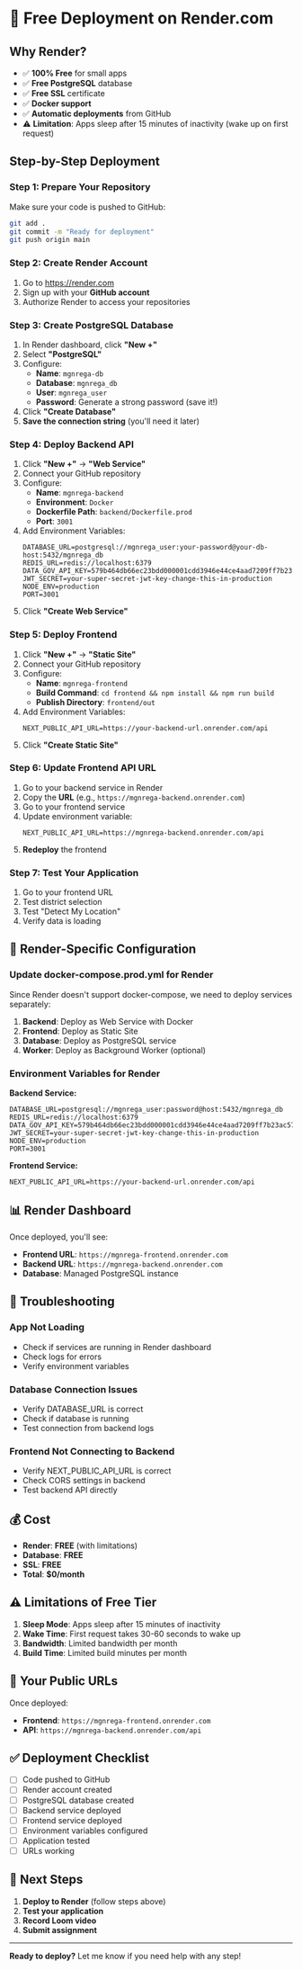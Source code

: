 # 🚀 Free Deployment on Render.com

## Why Render?
- ✅ **100% Free** for small apps
- ✅ **Free PostgreSQL** database
- ✅ **Free SSL** certificate
- ✅ **Docker support**
- ✅ **Automatic deployments** from GitHub
- ⚠️ **Limitation**: Apps sleep after 15 minutes of inactivity (wake up on first request)

## Step-by-Step Deployment

### Step 1: Prepare Your Repository

Make sure your code is pushed to GitHub:
```bash
git add .
git commit -m "Ready for deployment"
git push origin main
```

### Step 2: Create Render Account

1. Go to https://render.com
2. Sign up with your **GitHub account**
3. Authorize Render to access your repositories

### Step 3: Create PostgreSQL Database

1. In Render dashboard, click **"New +"**
2. Select **"PostgreSQL"**
3. Configure:
   - **Name**: `mgnrega-db`
   - **Database**: `mgnrega_db`
   - **User**: `mgnrega_user`
   - **Password**: Generate a strong password (save it!)
4. Click **"Create Database"**
5. **Save the connection string** (you'll need it later)

### Step 4: Deploy Backend API

1. Click **"New +"** → **"Web Service"**
2. Connect your GitHub repository
3. Configure:
   - **Name**: `mgnrega-backend`
   - **Environment**: `Docker`
   - **Dockerfile Path**: `backend/Dockerfile.prod`
   - **Port**: `3001`
4. Add Environment Variables:
   ```
   DATABASE_URL=postgresql://mgnrega_user:your-password@your-db-host:5432/mgnrega_db
   REDIS_URL=redis://localhost:6379
   DATA_GOV_API_KEY=579b464db66ec23bdd000001cdd3946e44ce4aad7209ff7b23ac571b
   JWT_SECRET=your-super-secret-jwt-key-change-this-in-production
   NODE_ENV=production
   PORT=3001
   ```
5. Click **"Create Web Service"**

### Step 5: Deploy Frontend

1. Click **"New +"** → **"Static Site"**
2. Connect your GitHub repository
3. Configure:
   - **Name**: `mgnrega-frontend`
   - **Build Command**: `cd frontend && npm install && npm run build`
   - **Publish Directory**: `frontend/out`
4. Add Environment Variables:
   ```
   NEXT_PUBLIC_API_URL=https://your-backend-url.onrender.com/api
   ```
5. Click **"Create Static Site"**

### Step 6: Update Frontend API URL

1. Go to your backend service in Render
2. Copy the **URL** (e.g., `https://mgnrega-backend.onrender.com`)
3. Go to your frontend service
4. Update environment variable:
   ```
   NEXT_PUBLIC_API_URL=https://mgnrega-backend.onrender.com/api
   ```
5. **Redeploy** the frontend

### Step 7: Test Your Application

1. Go to your frontend URL
2. Test district selection
3. Test "Detect My Location"
4. Verify data is loading

## 🔧 Render-Specific Configuration

### Update docker-compose.prod.yml for Render

Since Render doesn't support docker-compose, we need to deploy services separately:

1. **Backend**: Deploy as Web Service with Docker
2. **Frontend**: Deploy as Static Site
3. **Database**: Deploy as PostgreSQL service
4. **Worker**: Deploy as Background Worker (optional)

### Environment Variables for Render

**Backend Service:**
```env
DATABASE_URL=postgresql://mgnrega_user:password@host:5432/mgnrega_db
REDIS_URL=redis://localhost:6379
DATA_GOV_API_KEY=579b464db66ec23bdd000001cdd3946e44ce4aad7209ff7b23ac571b
JWT_SECRET=your-super-secret-jwt-key-change-this-in-production
NODE_ENV=production
PORT=3001
```

**Frontend Service:**
```env
NEXT_PUBLIC_API_URL=https://your-backend-url.onrender.com/api
```

## 📊 Render Dashboard

Once deployed, you'll see:
- **Frontend URL**: `https://mgnrega-frontend.onrender.com`
- **Backend URL**: `https://mgnrega-backend.onrender.com`
- **Database**: Managed PostgreSQL instance

## 🐛 Troubleshooting

### App Not Loading
- Check if services are running in Render dashboard
- Check logs for errors
- Verify environment variables

### Database Connection Issues
- Verify DATABASE_URL is correct
- Check if database is running
- Test connection from backend logs

### Frontend Not Connecting to Backend
- Verify NEXT_PUBLIC_API_URL is correct
- Check CORS settings in backend
- Test backend API directly

## 💰 Cost

- **Render**: **FREE** (with limitations)
- **Database**: **FREE**
- **SSL**: **FREE**
- **Total**: **$0/month**

## ⚠️ Limitations of Free Tier

1. **Sleep Mode**: Apps sleep after 15 minutes of inactivity
2. **Wake Time**: First request takes 30-60 seconds to wake up
3. **Bandwidth**: Limited bandwidth per month
4. **Build Time**: Limited build minutes per month

## 🎯 Your Public URLs

Once deployed:
- **Frontend**: `https://mgnrega-frontend.onrender.com`
- **API**: `https://mgnrega-backend.onrender.com/api`

## ✅ Deployment Checklist

- [ ] Code pushed to GitHub
- [ ] Render account created
- [ ] PostgreSQL database created
- [ ] Backend service deployed
- [ ] Frontend service deployed
- [ ] Environment variables configured
- [ ] Application tested
- [ ] URLs working

## 🚀 Next Steps

1. **Deploy to Render** (follow steps above)
2. **Test your application**
3. **Record Loom video**
4. **Submit assignment**

---

**Ready to deploy?** Let me know if you need help with any step!
